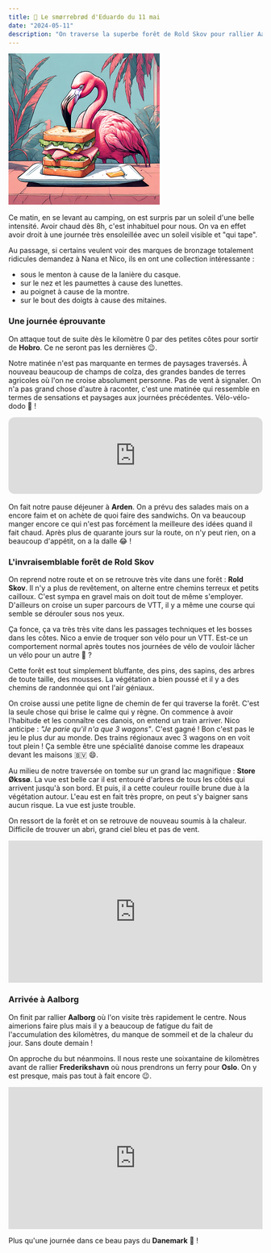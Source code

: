 ```yaml
---
title: 🥪 Le smørrebrød d'Eduardo du 11 mai
date: "2024-05-11"
description: "On traverse la superbe forêt de Rold Skov pour rallier Aalborg !"
---
```


![Smorrebrod d'Eduardo](../smorrebrod_eduardo.png)

Ce matin, en se levant au camping, on est surpris par un soleil d'une belle intensité. Avoir chaud dès 8h, c'est inhabituel pour nous. On va en effet avoir droit à une journée très ensoleillée avec un soleil visible et "qui tape". 

Au passage, si certains veulent voir des marques de bronzage totalement ridicules demandez à Nana et Nico, ils en ont une collection intéressante :
- sous le menton à cause de la lanière du casque.
- sur le nez et les paumettes à cause des lunettes. 
- au poignet à cause de la montre.
- sur le bout des doigts à cause des mitaines.

### Une journée éprouvante

On attaque tout de suite dès le kilomètre 0 par des petites côtes pour sortir de **Hobro**. Ce ne seront pas les dernières 😉.

Notre matinée n'est pas marquante en termes de paysages traversés. À nouveau beaucoup de champs de colza, des grandes bandes de terres agricoles où l'on ne croise absolument personne. Pas de vent à signaler. On n'a pas grand chose d'autre à raconter, c'est une matinée qui ressemble en termes de sensations et paysages aux journées précédentes. Vélo-vélo-dodo 🤩 ! 

<iframe style="border-radius:12px" src="https://open.spotify.com/embed/track/4jhsuQCUCJKA5f0bXb6XdJ?utm_source=generator" width="100%" height="152" frameBorder="0" allow="autoplay; clipboard-write; encrypted-media; picture-in-picture" loading="lazy"></iframe>

On fait notre pause déjeuner à **Arden**. On a prévu des salades mais on a encore faim et on achète de quoi faire des sandwichs. On va beaucoup manger encore ce qui n'est pas forcément la meilleure des idées quand il fait chaud. Après plus de quarante jours sur la route, on n'y peut rien, on a beaucoup d'appétit, on a la dalle 😂 !

### L'invraisemblable forêt de Rold Skov

On reprend notre route et on se retrouve très vite dans une forêt : **Rold Skov**. Il n'y a plus de revêtement, on alterne entre chemins terreux et petits cailloux. C'est sympa en gravel mais on doit tout de même s'employer. D'ailleurs on croise un super parcours de VTT, il y a même une course qui semble se dérouler sous nos yeux. 

Ça fonce, ça va très très vite dans les passages techniques et les bosses dans les côtes. Nico a envie de troquer son vélo pour un VTT. Est-ce un comportement normal après toutes nos journées de vélo de vouloir lâcher un vélo pour un autre 🤔 ?

Cette forêt est tout simplement bluffante, des pins, des sapins, des arbres de toute taille, des mousses. La végétation a bien poussé et il y a des chemins de randonnée qui ont l'air géniaux.

On croise aussi une petite ligne de chemin de fer qui traverse la forêt. C'est la seule chose qui brise le calme qui y règne. On commence à avoir l'habitude et les connaître ces danois, on entend un train arriver. Nico anticipe : *"Je parie qu'il n'a que 3 wagons"*. C'est gagné ! Bon c'est pas le jeu le plus dur au monde. Des trains régionaux avec 3 wagons on en voit tout plein ! Ça semble être une spécialité danoise comme les drapeaux devant les maisons 🇧🇻 😄.

Au milieu de notre traversée on tombe sur un grand lac magnifique : **Store Økssø**. La vue est belle car il est entouré d'arbres de tous les côtés qui arrivent jusqu'à son bord. Et puis, il a cette couleur rouille brune due à la végétation autour. L'eau est en fait très propre, on peut s'y baigner sans aucun risque. La vue est juste trouble.

On ressort de la forêt et on se retrouve de nouveau soumis à la chaleur. Difficile de trouver un abri, grand ciel bleu et pas de vent.

<div style="width: 100%; height: 0; position: relative; padding-bottom: 56%;"><iframe src="https://giphy.com/embed/L12SZl6vQENsnk3nvf" style="top: 0; left: 0; width: 100%; height: 100%; position: absolute; border: 0;" allowfullscreen scrolling="no" allow="encrypted-media;" class="giphy-embed"></iframe></div>

### Arrivée à Aalborg 

On finit par rallier **Aalborg** où l'on visite très rapidement le centre. Nous aimerions faire plus mais il y a beaucoup de fatigue du fait de l'accumulation des kilomètres, du manque de sommeil et de la chaleur du jour. Sans doute demain !

On approche du but néanmoins. Il nous reste une soixantaine de kilomètres avant de rallier **Frederikshavn** où nous prendrons un ferry pour **Oslo**. On y est presque, mais pas tout à fait encore 😉.

<div style="width: 100%; height: 0; position: relative; padding-bottom: 56%;"><iframe src="https://giphy.com/embed/xUOxfh6ZM75efM3Bqo" style="top: 0; left: 0; width: 100%; height: 100%; position: absolute; border: 0;" allowfullscreen scrolling="no" allow="encrypted-media;" class="giphy-embed"></iframe></div>

Plus qu'une journée dans ce beau pays du **Danemark** 🥰 !